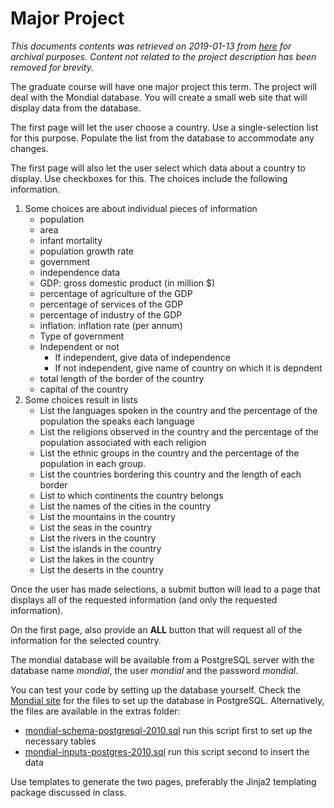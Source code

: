 # Major Project

*This documents contents was retrieved on 2019-01-13 from [here](http://ksuweb.kennesaw.edu/~bsetzer/8990fa14/nanoc/output/projects/) for archival purposes.*
*Content not related to the project description has been removed for brevity.*

The graduate course will have one major project this term.
The project will deal with the Mondial database.
You will create a small web site that will display data from the database.

The first page will let the user choose a country.
Use a single-selection list for this purpose.
Populate the list from the database to accommodate any changes.

The first page will also let the user select which data about a country to display.
Use checkboxes for this.
The choices include the following information.

1. Some choices are about individual pieces of information
    * population
    * area
    * infant mortality
    * population growth rate
    * government
    * independence data
    * GDP: gross domestic product (in million $)
    * percentage of agriculture of the GDP
    * percentage of services of the GDP
    * percentage of industry of the GDP
    * inflation: inflation rate (per annum)
    * Type of government
    * Independent or not
        * If independent, give data of independence
        * If not independent, give name of country on which it is depndent
    * total length of the border of the country
    * capital of the country
2. Some choices result in lists
    * List the languages spoken in the country and the percentage of the
  population the speaks each language
    * List the religions observed in the country and the percentage of the
  population associated with each religion
    * List the ethnic groups in the country and the percentage of the population
  in each group.
    * List the countries bordering this country and the length of each border
    * List to which continents the country belongs
    * List the names of the cities in the country
    * List the mountains in the country
    * List the seas in the country
    * List the rivers in the country
    * List the islands in the country  
    * List the lakes in the country
    * List the deserts in the country

Once the user has made selections, a submit button will lead to a page that displays all of the
requested information (and only the requested information).

On the first page,
also provide an **ALL** button that will request all of the information for the selected country.

The mondial database will be available from a PostgreSQL server with the database name *mondial*,
the user *mondial* and the password *mondial*.

You can test your code by setting up the database yourself.
Check the [Mondial site](http://www.dbis.informatik.uni-goettingen.de/Mondial/)
for the files to set up the database in PostgreSQL.
Alternatively, the files are available in the extras folder:

* [mondial-schema-postgresql-2010.sql](http://cs.kennesaw.edu/~bsetzer/4320fa14/extra/databases/mondial-schema-postgresql-2010.sql)
  run this script first to set up the necessary tables
* [mondial-inputs-postgres-2010.sql](http://cs.kennesaw.edu/~bsetzer/4320fa14/extra/databases/mondial-inputs-postgresql-2010.sql)
  run this script second to insert the data


Use templates to generate the two pages, preferably the Jinja2 templating package discussed in class.

